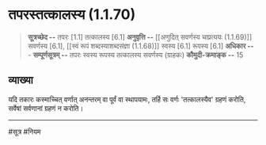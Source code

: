 # तपरस्तत्कालस्य (1.1.70)
> **सूत्रच्छेद --** तपरः [1.1] तत्कालस्य [6.1]
> **अनुवृत्ति --** [[अणुदित् सवर्णस्य चाप्रत्ययः (1.1.69)]] सवर्णस्य [6.1], [[स्वं रूपं शब्दस्याशब्दसंज्ञा (1.1.68)]] स्वस्य [6.1] रूपस्य [6.1]
> **अधिकार --** -
> **सम्पूर्णसूत्रम् --** तपरः स्वस्य रूपस्य तत्कालस्य सवर्णस्य (ग्राहकः)
> **कौमुदी-क्रमाङ्क --** 15

## व्याख्या
 यदि तकारः कस्माच्चित् वर्णात् अनन्तरम् वा पूर्वं वा स्थापयामः, तर्हि सः वर्णः 'तत्कालस्यैव' ग्रहणं करोति, सर्वेषां सर्वणानां ग्रहणं न करोति।

---
#सूत्र #नियम 